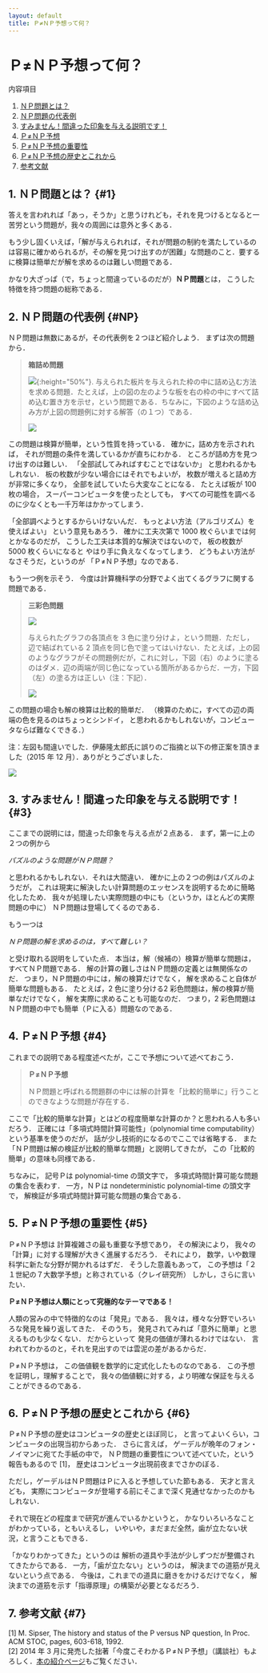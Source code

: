 ```yaml
---
layout: default
title: Ｐ≠ＮＰ予想って何？
---
```

# Ｐ≠ＮＰ予想って何？

内容項目

1. [ＮＰ問題とは？](#1)
2. [ＮＰ問題の代表例](#NP)
3. [すみません！間違った印象を与える説明です！](#3)
4. [Ｐ≠ＮＰ予想](#4)
5. [Ｐ≠ＮＰ予想の重要性](#5)
6. [Ｐ≠ＮＰ予想の歴史とこれから](#6)
7. [参考文献](#7)

## 1. ＮＰ問題とは？ {#1}

答えを言われれば「あっ，そうか」と思うけれども，それを見つけるとなると一苦労という問題が，我々の周囲には意外と多くある．

もう少し固くいえば，「解が与えられれば，それが問題の制約を満たしているのは容易に確かめられるが，その解を見つけ出すのが困難」な問題のこと．要するに検算は簡単だが解を求めるのは難しい問題である．

かなり大ざっぱ（で，ちょっと間違っているのだが）**ＮＰ問題**とは， こうした特徴を持つ問題の総称である．

## 2. ＮＰ問題の代表例 {#NP}

ＮＰ問題は無数にあるが，その代表例を２つほど紹介しよう． まずは次の問題から．

> **箱詰め問題**
> 
> ![](./PvsNPintro-jp.files/tile.png){:height="50%"}.
> 与えられた板片を与えられた枠の中に詰め込む方法を求める問題．たとえば，上の図の左のような板を右の枠の中にすべて詰め込む置き方を示せ，という問題である．ちなみに，下図のような詰め込み方が上図の問題例に対する解答（の１つ）である．
> 
> ![](./PvsNPintro-jp.files/tile-ans.png)

この問題は検算が簡単，という性質を持っている． 確かに，詰め方を示されれば， それが問題の条件を満しているかが直ちにわかる． ところが詰め方を見つけ出すのは難しい． 「全部試してみればすむことではないか」 と思われるかもしれない． 板の枚数が少ない場合にはそれでもよいが， 枚数が増えると詰め方が非常に多くなり， 全部を試していたら大変なことになる． たとえば板が 100 枚の場合， スーパーコンピュータを使ったとしても， すべての可能性を調べるのに少なくとも一千万年はかかってしまう．

「全部調べようとするからいけないんだ． もっとよい方法（アルゴリズム）を使えばよい」 という意見もあろう． 確かに工夫次第で 1000 枚ぐらいまでは何とかなるのだが， こうした工夫は本質的な解決ではないので， 板の枚数が 5000 枚くらいになると やはり手に負えなくなってしまう． どうもよい方法がなさそうだ，というのが 「Ｐ≠ＮＰ予想」なのである．

もう一つ例を示そう． 今度は計算機科学の分野でよく出てくるグラフに関する問題である．

> **三彩色問題**
> 
> ![](./PvsNPintro-jp.files/3color-graph.png)
> 
> 与えられたグラフの各頂点を 3 色に塗り分けよ，という問題．ただし，辺で結ばれている 2 頂点を同じ色で塗ってはいけない．たとえば，上の図のようなグラフがその問題例だが，これに対し，下図（右）のように塗るのはダメ．辺の両端が同じ色になっている箇所があるからだ．一方，下図（左）の塗る方は正しい（注：下記）．
> 
> ![](./PvsNPintro-jp.files/3color-ans.png)

この問題の場合も解の検算は比較的簡単だ． （検算のために，すべての辺の両端の色を見るのはちょっとシンドイ， と思われるかもしれないが，コンピュータならば難なくできる．）

注：左図も間違いでした．伊藤隆太郎氏に誤りのご指摘と以下の修正案を頂きました（2015 年 12 月）．ありがとうございました．

![](./PvsNPintro-jp.files/3color-ans-correct.png)

## 3. すみません！間違った印象を与える説明です！ {#3}
ここまでの説明には，間違った印象を与える点が２点ある． まず，第一に上の２つの例から

*パズルのような問題がＮＰ問題？*

と思われるかもしれない．それは大間違い． 確かに上の２つの例はパズルのようだが， これは現実に解決したい計算問題のエッセンスを説明するために簡略化したため． 我々が処理したい実際問題の中にも（というか，ほとんどの実際問題の中に） ＮＰ問題は登場してくるのである．

もう一つは

*ＮＰ問題の解を求めるのは，すべて難しい？*

と受け取れる説明をしていた点． 本当は，解（候補の）検算が簡単な問題は，すべてＮＰ問題である． 解の計算の難しさはＮＰ問題の定義とは無関係なのだ． つまり，ＮＰ問題の中には，解の検算だけでなく， 解を求めること自体が簡単な問題もある． たとえば，2 色に塗り分ける2 彩色問題は，解の検算が簡単なだけでなく， 解を実際に求めることも可能なのだ． つまり，2 彩色問題はＮＰ問題の中でも簡単（Ｐに入る）問題なのである．

## 4. Ｐ≠ＮＰ予想 {#4}

これまでの説明である程度述べたが，ここで予想について述べておこう．

> **Ｐ≠ＮＰ予想**
> 
> ＮＰ問題と呼ばれる問題群の中には解の計算を「比較的簡単に」行うことのできなような問題が存在する．

ここで「比較的簡単な計算」とはどの程度簡単な計算のか？と思われる人も多いだろう． 正確には「多項式時間計算可能性」（polynomial time computability） という基準を使うのだが， 話が少し技術的になるのでここでは省略する． また「ＮＰ問題は解の検証が比較的簡単な問題」と説明してきたが， この「比較的簡単」の意味も同様である．

ちなみに， 記号Ｐは polynomial-time の頭文字で， 多項式時間計算可能な問題の集合を表わす． 一方，ＮＰは nondeterministic polynomial-time の頭文字で， 解検証が多項式時間計算可能な問題の集合である．

## 5. Ｐ≠ＮＰ予想の重要性 {#5}

Ｐ≠ＮＰ予想は 計算複雑さの最も重要な予想であり， その解決により， 我々の「計算」に対する理解が大きく進展するだろう． それにより， 数学，いや数理科学に新たな分野が開かれるはずだ． そうした意義もあって， この予想は「２１世紀の７大数学予想」と称されている（クレイ研究所） しかし，さらに言いたい．

**Ｐ≠ＮＰ予想は人類にとって究極的なテーマである！**

人類の営みの中で特徴的なのは「発見」である． 我々は，様々な分野でいろいろな発見を繰り返してきた． そのうち， 発見されてみれば「意外に簡単」と思えるものも少なくない． だからといって 発見の価値が薄れるわけではない． 言われてわかるのと，それを見出すのでは雲泥の差があるからだ．

Ｐ≠ＮＰ予想は， この価値観を数学的に定式化したものなのである． この予想を証明し，理解することで， 我々の価値観に対する，より明確な保証を与えることができるのである．

## 6. Ｐ≠ＮＰ予想の歴史とこれから {#6}

Ｐ≠ＮＰ予想の歴史はコンピュータの歴史とほぼ同じ， と言ってよいくらい，コンピュータの出現当初からあった． さらに言えば， ゲーデルが晩年のフォン・ノイマンに宛てた手紙の中で， ＮＰ問題の重要性について述べていた，という報告もあるので [1]， 歴史はコンピュータ出現前夜までさかのぼる．

ただし，ゲーデルはＮＰ問題はＰに入ると予想していた節もある． 天才と言えども， 実際にコンピュータが登場する前にそこまで深く見通せなかったのかもしれない．

それで現在どの程度まで研究が進んでいるかというと， かなりいろいろなことがわかっている，ともいえるし， いやいや，まだまだ全然，歯が立たない状況，と言うこともできる．

「かなりわかってきた」というのは 解析の道具や手法が少しずつだが整備されてきたからである． 一方，「歯が立たない」というのは， 解決までの道筋が見えないという点である． 今後は，これまでの道具に磨きをかけるだけでなく， 解決までの道筋を示す「指導原理」の構築が必要となるだろう．

## 7. 参考文献 {#7}

[1] M. Sipser, The history and status of the P versus NP question, In Proc. ACM STOC, pages, 603-618, 1992.  
[2] 2014 年 3 月に発売した拙著「今度こそわかるＰ≠ＮＰ予想」（講談社）もよろしく．[本の紹介ページ](../pnpbook/)もご覧ください．

